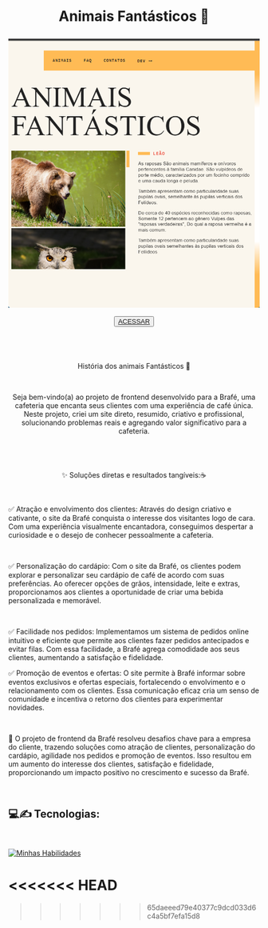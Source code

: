 


 
<h1 align='center'>
    <P font-size='12px'> Animais Fantásticos 🦁 </P>
</h1>



<p align='center'><img src='Captura de tela 2023-11-07 094029.png'></p>


<p align='center'><button ><a href='https://henriquescloud.github.io/FANTASTIC-ANIMALS/animais-fantasticos.html' > ACESSAR </a></button></p><br><h1></h1>

<p align='center'>História dos animais Fantásticos 🦁<p><br>

<p align='center'>Seja bem-vindo(a) ao projeto de frontend desenvolvido para a Brafé, uma cafeteria que encanta seus clientes com uma experiência de café única. Neste projeto, criei um site direto, resumido, criativo e profissional, solucionando problemas reais e agregando valor significativo para a cafeteria.</p><br><h1></h1>


<p align='center'>✨ Soluções diretas e resultados tangíveis:☕<p><br>

<p>
    ✅ Atração e envolvimento dos clientes: Através do design criativo e cativante, o site da Brafé conquista o interesse dos visitantes logo de cara. Com uma experiência visualmente encantadora, conseguimos despertar a curiosidade e o desejo de conhecer pessoalmente a cafeteria.</p><br>

<p>
    ✅ Personalização do cardápio: Com o site da Brafé, os clientes podem explorar e personalizar seu cardápio de café de acordo com suas preferências. Ao oferecer opções de grãos, intensidade, leite e extras, proporcionamos aos clientes a oportunidade de criar uma bebida personalizada e memorável.</p><br>
<p>
     ✅ Facilidade nos pedidos: Implementamos um sistema de pedidos online intuitivo e  eficiente que permite aos clientes fazer pedidos antecipados e evitar filas. Com essa facilidade, a Brafé agrega comodidade aos seus clientes, aumentando a satisfação e fidelidade.
</p>
<p>
    ✅ Promoção de eventos e ofertas: O site permite à Brafé informar sobre eventos exclusivos e ofertas especiais, fortalecendo o envolvimento e o relacionamento com os clientes. Essa comunicação eficaz cria um senso de comunidade e incentiva o retorno dos clientes para experimentar novidades. </p> 

<br>

<p>🚀 O projeto de frontend da Brafé resolveu desafios chave para a empresa do cliente, trazendo soluções como atração de clientes, personalização do cardápio, agilidade nos pedidos e promoção de eventos. Isso resultou em um aumento do interesse dos clientes, satisfação e fidelidade, proporcionando um impacto positivo no crescimento e sucesso da Brafé.</p><br>

<h2>
    💻✍️ Tecnologias:
</h2>
<br>

[![Minhas Habilidades](https://skillicons.dev/icons?i=html,css,js)](https://skillicons.dev)


<<<<<<< HEAD
=======




>>>>>>> 65daeeed79e40377c9dcd033d6c4a5bf7efa15d8
